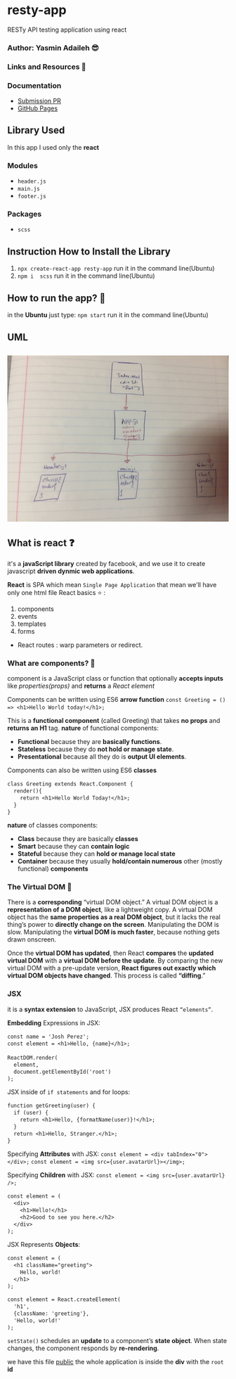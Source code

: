 # resty-app
RESTy API testing application using react

### Author: Yasmin Adaileh :sunglasses:

### Links and Resources :paperclip:


### Documentation
- [Submission PR](https://github.com/yasmin-401-advanced-javascript/resty-app/pull/3)
- [GitHub Pages](https://yasmin-401-advanced-javascript.github.io/resty-app/)

## Library Used

In this app I used only the **react**

### Modules
- `header.js` 
- `main.js`
- `footer.js` 

### Packages
- `scss`


## Instruction How to Install the Library

1. `npx create-react-app resty-app` run it in the command line(Ubuntu)
1. `npm i  scss` run it in the command line(Ubuntu)


## How to run the app? :runner:

in the **Ubuntu** just type:
`npm start` run it in the command line(Ubuntu)


## UML

![UML](./img/uml.jpg)
-------------------------------------------------------------------------


## What is **react** :question:
it's a **javaScript library** created by facebook, and we use it to create javascript **driven dynmic web applications**.

**React** is SPA which mean `Single Page Application`
that mean we'll have only one html file
React basics :star: :
1. components
1. events
1. templates
1. forms

* React routes : warp parameters or redirect.


### What are components? :thought_balloon:
component is a JavaScript class or function that optionally **accepts inputs** like *properties(props)* and **returns** a *React element*

Components can be written using ES6 **arrow function**
`const Greeting = () => <h1>Hello World today!</h1>;`

This is a **functional component** (called Greeting) that takes **no props** and **returns an H1** tag.
**nature** of functional components:
- **Functional** because they are **basically functions**.
- **Stateless** because they do **not hold or manage state**.
- **Presentational** because all they do is **output UI elements**.


Components can also be written using ES6 **classes**
```
class Greeting extends React.Component {
  render(){
    return <h1>Hello World Today!</h1>;
  }
}
```
**nature** of classes components:
- **Class** because they are basically **classes**
- **Smart** because they can **contain logic**
- **Stateful** because they can **hold or manage local state**
- **Container** because they usually **hold/contain numerous** other (mostly functional) **components**

### The Virtual DOM :floppy_disk:
There is a **corresponding** “virtual DOM object.” A virtual DOM object is a **representation of a DOM object**, like a lightweight copy.
A virtual DOM object has the **same properties as a real DOM object**, but it lacks the real thing’s power to **directly change on the screen**.
Manipulating the DOM is slow. Manipulating the **virtual DOM is much faster**, because nothing gets drawn onscreen.

Once the **virtual DOM has updated**, then React **compares** the **updated virtual DOM** with a **virtual DOM before the update**.
By comparing the new virtual DOM with a pre-update version, **React figures out exactly which virtual DOM objects have changed**. This process is called **“diffing**.”

### JSX
it is a **syntax extension** to JavaScript, JSX produces React `“elements”`.

**Embedding** Expressions in JSX:
```
const name = 'Josh Perez';
const element = <h1>Hello, {name}</h1>;

ReactDOM.render(
  element,
  document.getElementById('root')
);
```

JSX inside of `if statements` and for loops:
```
function getGreeting(user) {
  if (user) {
    return <h1>Hello, {formatName(user)}!</h1>;
  }
  return <h1>Hello, Stranger.</h1>;
}
```

Specifying **Attributes** with JSX:
`const element = <div tabIndex="0"></div>;`
`const element = <img src={user.avatarUrl}></img>;`

Specifying **Children** with JSX:
`const element = <img src={user.avatarUrl} />;`
```
const element = (
  <div>
    <h1>Hello!</h1>
    <h2>Good to see you here.</h2>
  </div>
);

```

JSX Represents **Objects**:
```
const element = (
  <h1 className="greeting">
    Hello, world!
  </h1>
);
```
```
const element = React.createElement(
  'h1',
  {className: 'greeting'},
  'Hello, world!'
);
```

`setState()` schedules an **update** to a component’s **state object**. When state changes, the component responds by **re-rendering**.


we have this file 
[public](./resty-app/public/index.html)
the whole application is inside the **div** with the `root` **id**

